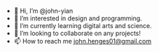 - 👋 Hi, I’m @john-yian
- 👀 I’m interested in design and programming. 
- 🌱 I’m currently learning digital arts and science.
- 💞️ I’m looking to collaborate on any projects!
- 📫 How to reach me john.henges01@gmail.com

<!---
john-yian/john-yian is a ✨ special ✨ repository because its `README.md` (this file) appears on your GitHub profile.
You can click the Preview link to take a look at your changes.
--->
